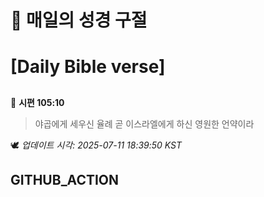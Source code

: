# 🙏 매일의 성경 구절
# [Daily Bible verse]
##
<!-- START_BIBLE_VERSE -->
📖 **시편 105:10**
> 야곱에게 세우신 율례 곧 이스라엘에게 하신 영원한 언약이라

🕊️ _업데이트 시각: 2025-07-11 18:39:50 KST_
  <!-- END_BIBLE_VERSE -->
## GITHUB_ACTION
